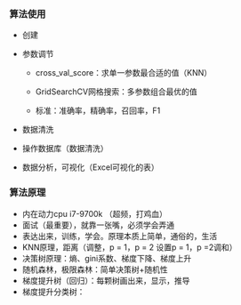 ### 算法使用

* 创建

* 参数调节

  * cross_val_score：求单一参数最合适的值（KNN）

  * GridSearchCV网格搜索：多参数组合最优的值

  * 标准：准确率，精确率，召回率，F1

* 数据清洗
* 操作数据库（数据清洗）
* 数据分析，可视化（Excel可视化的表）

### 算法原理

* 内在动力cpu i7-9700k （超频，打鸡血）
* 面试（最重要），就靠一张嘴，必须学会弄通
* 表达出来，训练，学会。原理本质上简单，通俗的，生活
* KNN原理，距离（调整，p = 1，p = 2 设置p = 1，p =2调和）
* 决策树原理：熵、gini系数、梯度下降、梯度上升
* 随机森林，极限森林：简单决策树+随机性
* 梯度提升树（回归）：每颗树画出来，显示，推导
* 梯度提升分类树：